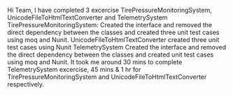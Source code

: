 Hi Team, 
I have completed 3 excercise TirePressureMonitoringSystem, UnicodeFileToHtmlTextConverter and TelemetrySystem TirePressureMonitoringSystem: Created the interface and removed the direct dependency between the classes and created three unit test cases using moq and Nunit. UnicodeFileToHtmlTextConverter created three unit test cases using Nunit TelemetrySystem Created the interface and removed the direct dependency between the classes and created unit test cases using moq and Nunit.
It took me around 30 mins to complete TelemetrySystem excercise, 45 mins & 1 hr for TirePressureMonitoringSystem and UnicodeFileToHtmlTextConverter respectively.
